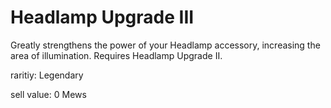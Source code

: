 # Headlamp Upgrade III

Greatly strengthens the power of your Headlamp accessory, increasing the area of illumination. Requires Headlamp Upgrade II.

raritiy: Legendary

sell value: 0 Mews